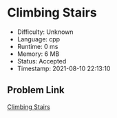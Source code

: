 # Climbing Stairs

- Difficulty: Unknown
- Language: cpp
- Runtime: 0 ms
- Memory: 6 MB
- Status: Accepted
- Timestamp: 2021-08-10 22:13:10

## Problem Link
[Climbing Stairs](https://leetcode.com/problems/climbing-stairs)

